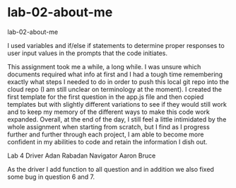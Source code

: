 # lab-02-about-me
lab-02-about-me

I used variables and if/else if statements to determine proper responses to user input values in the prompts that the code initiates.

This assignment took me a while, a long while.
I was unsure which documents required what info at first and I had a tough time remembering exactly what steps I needed to do in order to push this local git repo into the cloud repo (I am still unclear on terminology at the moment).
  I created the first template for the first question in the app.js file and then copied templates but with slightly different variations to see if they would still work and to keep my memory of the different ways to make this code work expanded.
Overall, at the end of the day, I still feel a little intimidated by the whole assignment when starting from scratch, but I find as I progress further and further through each project, I am able to become more confident in my abilities to code and retain the information I dish out.

Lab 4
Driver Adan Rabadan
Navigator Aaron Bruce

As the driver I add function to all question and in addition we also fixed some bug in question 6 and 7.
